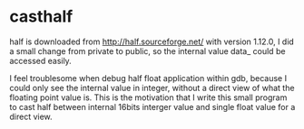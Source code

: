 # casthalf

half is downloaded from http://half.sourceforge.net/ with version 1.12.0,
I did a small change from private to public, so the internal value data_
could be accessed easily.

I feel troublesome when debug half float application within gdb, because
I could only see the internal value in integer, without a direct view of
what the floating point value is. This is the motivation that I write this
small program to cast half between internal 16bits interger value and single
float value for a direct view.
